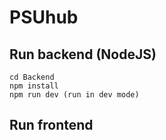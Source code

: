 # PSUhub

## Run backend (NodeJS)
```
cd Backend
npm install
npm run dev (run in dev mode)
```

## Run frontend 
```

```
